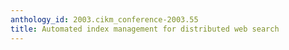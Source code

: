```yaml
---
anthology_id: 2003.cikm_conference-2003.55
title: Automated index management for distributed web search
---
```

